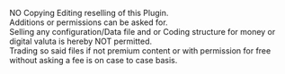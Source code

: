 NO Copying Editing reselling of this Plugin.   
Additions or permissions can be asked for.   
Selling any configuration/Data file and or Coding structure for money or digital valuta is hereby NOT permitted.   
Trading so said files if not premium content or with permission for free without asking a fee is on case to case basis.   
